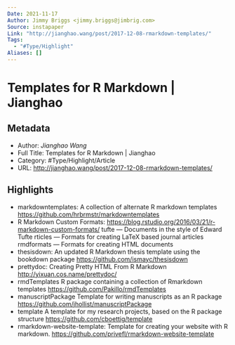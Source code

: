 ```yaml
---
Date: 2021-11-17
Author: Jimmy Briggs <jimmy.briggs@jimbrig.com>
Source: instapaper
Link: "http://jianghao.wang/post/2017-12-08-rmarkdown-templates/"
Tags:
  - "#Type/Highlight"
Aliases: []
---
```


# Templates for R Markdown | Jianghao

## Metadata

* Author: *Jianghao Wang*
* Full Title: Templates for R Markdown | Jianghao
* Category: #Type/Highlight/Article
* URL: http://jianghao.wang/post/2017-12-08-rmarkdown-templates/

## Highlights

* markdowntemplates: A collection of alternate R markdown templates https://github.com/hrbrmstr/markdowntemplates
* R Markdown Custom Formats: https://blog.rstudio.org/2016/03/21/r-markdown-custom-formats/
  tufte — Documents in the style of Edward Tufte
  rticles — Formats for creating LaTeX based journal articles
  rmdformats — Formats for creating HTML documents
* thesisdown: An updated R Markdown thesis template using the bookdown package https://github.com/ismayc/thesisdown
* prettydoc: Creating Pretty HTML From R Markdown http://yixuan.cos.name/prettydoc/
* rmdTemplates R package containing a collection of Rmarkdown templates https://github.com/Pakillo/rmdTemplates
* manuscriptPackage Template for writing manuscripts as an R package https://github.com/jhollist/manuscriptPackage
* template A template for my research projects, based on the R package structure https://github.com/cboettig/template
* rmarkdown-website-template: Template for creating your website with R markdown. https://github.com/privefl/rmarkdown-website-template
